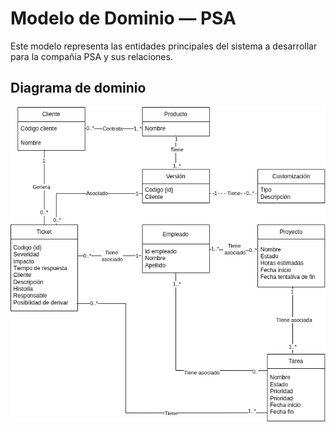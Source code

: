 # Modelo de Dominio — PSA

Este modelo representa las entidades principales del sistema a desarrollar para la compañía PSA y sus relaciones.

## Diagrama de dominio

![Fig 1. MDD](mdd.png)